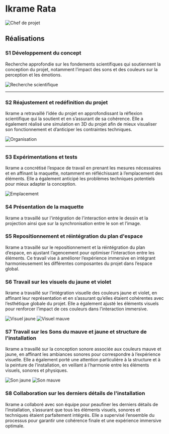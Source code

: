 # Ikrame Rata

![Chef de projet](../../medias/images/equipe/ikrame.jpg)

## Réalisations

 <!-- Une image par semaine de la réalisation dont tu es le plus fier avec une légende -->

### S1 Développement du concept

Recherche approfondie sur les fondements scientifiques qui soutiennent la conception du projet, notamment l’impact des sons et des couleurs sur la perception et les émotions.

![Recherche scientifique](../../medias/images/progression/ikrame/recherche_scientifique.png)

---

### S2 Réajustement et redéfinition du projet

Ikrame a retravaillé l’idée du projet en approfondissant la réflexion scientifique qui la soutient et en s’assurant de sa cohérence. Elle a également réalisé une simulation en 3D du projet afin de mieux visualiser son fonctionnement et d’anticiper les contraintes techniques.

![Organisation](../../medias/images/progression/ikrame/simulation3d.png)

---

### S3 Expérimentations et tests

Ikrame a concrétisé l’espace de travail en prenant les mesures nécessaires et en affinant la maquette, notamment en réfléchissant à l’emplacement des éléments. Elle a également anticipé les problèmes techniques potentiels pour mieux adapter la conception.

![Emplacement](../../medias/images/plantation/nouvelle_plantation-1.jpg)

### S4 Présentation de la maquette

Ikrame a travaillé sur l'intégration de l'interaction entre le dessin et la projection ainsi que sur la synchronisation entre le son et l’image.

### S5 Repositionnement et réintégration du plan d'espace

Ikrame a travaillé sur le repositionnement et la réintégration du plan d’espace, en ajustant l’agencement pour optimiser l’interaction entre les éléments. Ce travail vise à améliorer l’expérience immersive en intégrant harmonieusement les différentes composantes du projet dans l’espace global.

### S6 Travail sur les visuels du jaune et violet

Ikrame a travaillé sur l’intégration visuelle des couleurs jaune et violet, en affinant leur représentation et en s’assurant qu’elles étaient cohérentes avec l’esthétique globale du projet. Elle a également ajusté les éléments visuels pour renforcer l’impact de ces couleurs dans l’interaction immersive.

![Visuel jaune](../../medias/images/progression/ikrame/effet_jaune.png)
![Visuel mauve](../../medias/images/progression/ikrame/effet_mauve.png)

### S7 Travail sur les Sons du mauve et jaune et structure de l'installation

Ikrame a travaillé sur la conception sonore associée aux couleurs mauve et jaune, en affinant les ambiances sonores pour correspondre à l’expérience visuelle. Elle a également porté une attention particulière à la structure et à la peinture de l’installation, en veillant à l’harmonie entre les éléments visuels, sonores et physiques.

![Son jaune](../../medias/images/progression/ikrame/son_jaune.png)
![Son mauve](../../medias/images/progression/ikrame/son_mauve.png)

### S8 Collaboration sur les derniers détails de l'installation

Ikrame a collaboré avec son équipe pour peaufiner les derniers détails de l’installation, s’assurant que tous les éléments visuels, sonores et techniques étaient parfaitement intégrés. Elle a supervisé l’ensemble du processus pour garantir une cohérence finale et une expérience immersive optimale.
